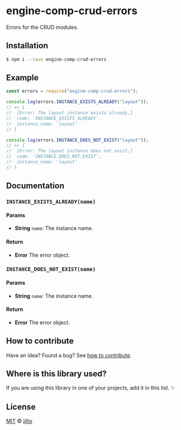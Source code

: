 # engine-comp-crud-errors

Errors for the CRUD modules.

## Installation

```sh
$ npm i --save engine-comp-crud-errors
```

## Example

```js
const errors = require("engine-comp-crud-errors");

console.log(errors.INSTANCE_EXISTS_ALREADY("layout"));
// => {
//  [Error: The layout instance exists already.]
//  code: 'INSTANCE_EXISTS_ALREADY',
//  instance_name: 'layout'
// }

console.log(errors.INSTANCE_DOES_NOT_EXIST("layout"));
// => {
//  [Error: The layout instance does not exist.]
//  code: 'INSTANCE_DOES_NOT_EXIST',
//  instance_name: 'layout'
// }
```

## Documentation

### `INSTANCE_EXISTS_ALREADY(name)`

#### Params
- **String** `name`: The instance name.

#### Return
- **Error** The error object.

### `INSTANCE_DOES_NOT_EXIST(name)`

#### Params
- **String** `name`: The instance name.

#### Return
- **Error** The error object.

## How to contribute
Have an idea? Found a bug? See [how to contribute][contributing].

## Where is this library used?
If you are using this library in one of your projects, add it in this list. :sparkles:

## License

[MIT][license] © [jillix][website]

[license]: http://showalicense.com/?fullname=jillix%20%3Ccontact%40jillix.com%3E%20(http%3A%2F%2Fjillix.com)&year=2015#license-mit
[website]: http://jillix.com
[contributing]: /CONTRIBUTING.md
[docs]: /DOCUMENTATION.md